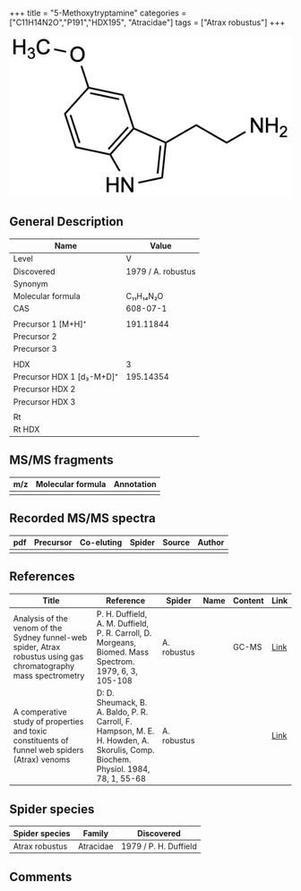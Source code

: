 +++
title = "5-Methoxytryptamine"
categories = ["C11H14N2O","P191","HDX195",
"Atracidae"]
tags = ["Atrax robustus"]
+++

![](/img/5-Methoxy-tryptamine.png)

## General Description

| Name                      | Value              |
|---------------------------|--------------------|
| Level                     | V                  |
| Discovered                | 1979 / A. robustus |
| Synonym                   |                    |
| Molecular formula         | C₁₁H₁₄N₂O          |
| CAS                       | 608-07-1           |
|                           |                    |
| Precursor 1 [M+H]⁺        | 191.11844          |
| Precursor 2               |                    |
| Precursor 3               |                    |
|                           |                    |
| HDX                       | 3                  |
| Precursor HDX 1 [d₃-M+D]⁺ | 195.14354          |
| Precursor HDX 2           |                    |
| Precursor HDX 3           |                    |
|                           |                    |
| Rt                        |                    |
| Rt HDX                    |                    |

## MS/MS fragments

| m/z | Molecular formula | Annotation |
|-----|-------------------|------------|
|     |                   |            |

## Recorded MS/MS spectra

| pdf | Precursor | Co-eluting | Spider | Source | Author |
|-----|-----------|------------|--------|--------|--------|
|     |           |            |        |        |        |

## References

| Title                                                                                                                  | Reference                                                                  | Spider      | Name | Content | Link                                           |
|------------------------------------------------------------------------------------------------------------------|----------------------------------------------------------------------------------------------------------------------------------|-------------|------|---------|----------------------------------------------------------------|
| Analysis of the venom of the Sydney funnel-web spider, Atrax robustus using gas chromatography mass spectrometry | P. H. Duffield, A. M. Duffield, P. R. Carroll, D. Morgeans, Biomed. Mass Spectrom. 1979, 6, 3, 105-108                           | A. robustus |      | GC-MS   | [Link](https://onlinelibrary.wiley.com/doi/abs/10.1002/bms.1200060305) |
| A comperative study of properties and toxic constituents of funnel web spiders (Atrax) venoms                    | D: D. Sheumack, B. A. Baldo, P. R. Carroll, F. Hampson, M. E. H. Howden, A. Skorulis, Comp. Biochem. Physiol. 1984, 78, 1, 55-68 | A. robustus |      |         | [Link](https://doi.org/10.1016/0742-8413(84)90048-3)                   |

## Spider species

| Spider species | Family    | Discovered            |
|----------------|-----------|-----------------------|
| Atrax robustus | Atracidae | 1979 / P. H. Duffield |

## Comments